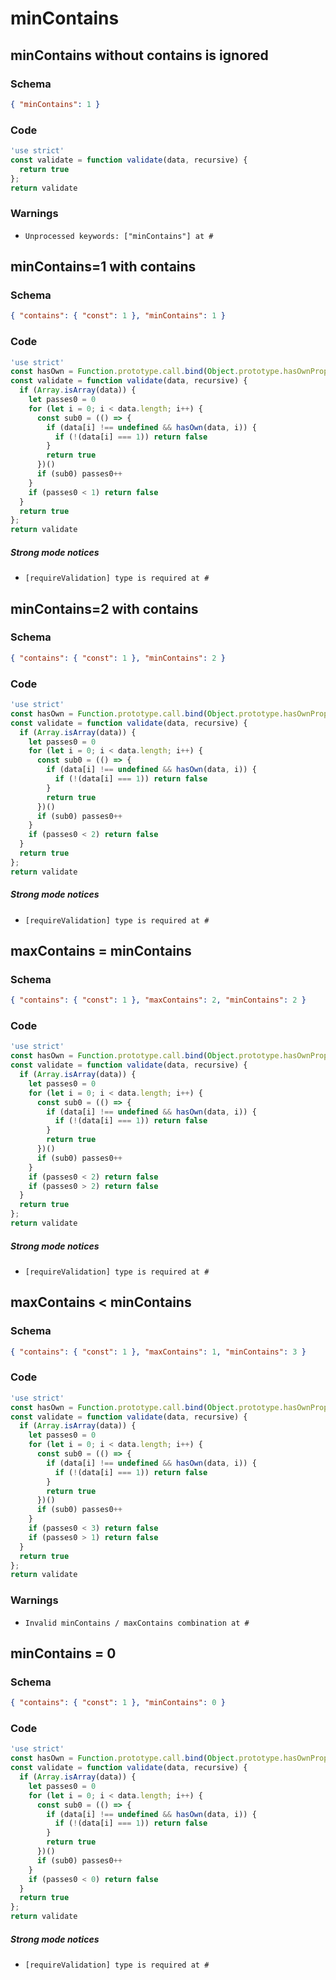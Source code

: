 # minContains

## minContains without contains is ignored

### Schema

```json
{ "minContains": 1 }
```

### Code

```js
'use strict'
const validate = function validate(data, recursive) {
  return true
};
return validate
```

### Warnings

 * `Unprocessed keywords: ["minContains"] at #`


## minContains=1 with contains

### Schema

```json
{ "contains": { "const": 1 }, "minContains": 1 }
```

### Code

```js
'use strict'
const hasOwn = Function.prototype.call.bind(Object.prototype.hasOwnProperty);
const validate = function validate(data, recursive) {
  if (Array.isArray(data)) {
    let passes0 = 0
    for (let i = 0; i < data.length; i++) {
      const sub0 = (() => {
        if (data[i] !== undefined && hasOwn(data, i)) {
          if (!(data[i] === 1)) return false
        }
        return true
      })()
      if (sub0) passes0++
    }
    if (passes0 < 1) return false
  }
  return true
};
return validate
```

##### Strong mode notices

 * `[requireValidation] type is required at #`


## minContains=2 with contains

### Schema

```json
{ "contains": { "const": 1 }, "minContains": 2 }
```

### Code

```js
'use strict'
const hasOwn = Function.prototype.call.bind(Object.prototype.hasOwnProperty);
const validate = function validate(data, recursive) {
  if (Array.isArray(data)) {
    let passes0 = 0
    for (let i = 0; i < data.length; i++) {
      const sub0 = (() => {
        if (data[i] !== undefined && hasOwn(data, i)) {
          if (!(data[i] === 1)) return false
        }
        return true
      })()
      if (sub0) passes0++
    }
    if (passes0 < 2) return false
  }
  return true
};
return validate
```

##### Strong mode notices

 * `[requireValidation] type is required at #`


## maxContains = minContains

### Schema

```json
{ "contains": { "const": 1 }, "maxContains": 2, "minContains": 2 }
```

### Code

```js
'use strict'
const hasOwn = Function.prototype.call.bind(Object.prototype.hasOwnProperty);
const validate = function validate(data, recursive) {
  if (Array.isArray(data)) {
    let passes0 = 0
    for (let i = 0; i < data.length; i++) {
      const sub0 = (() => {
        if (data[i] !== undefined && hasOwn(data, i)) {
          if (!(data[i] === 1)) return false
        }
        return true
      })()
      if (sub0) passes0++
    }
    if (passes0 < 2) return false
    if (passes0 > 2) return false
  }
  return true
};
return validate
```

##### Strong mode notices

 * `[requireValidation] type is required at #`


## maxContains < minContains

### Schema

```json
{ "contains": { "const": 1 }, "maxContains": 1, "minContains": 3 }
```

### Code

```js
'use strict'
const hasOwn = Function.prototype.call.bind(Object.prototype.hasOwnProperty);
const validate = function validate(data, recursive) {
  if (Array.isArray(data)) {
    let passes0 = 0
    for (let i = 0; i < data.length; i++) {
      const sub0 = (() => {
        if (data[i] !== undefined && hasOwn(data, i)) {
          if (!(data[i] === 1)) return false
        }
        return true
      })()
      if (sub0) passes0++
    }
    if (passes0 < 3) return false
    if (passes0 > 1) return false
  }
  return true
};
return validate
```

### Warnings

 * `Invalid minContains / maxContains combination at #`


## minContains = 0

### Schema

```json
{ "contains": { "const": 1 }, "minContains": 0 }
```

### Code

```js
'use strict'
const hasOwn = Function.prototype.call.bind(Object.prototype.hasOwnProperty);
const validate = function validate(data, recursive) {
  if (Array.isArray(data)) {
    let passes0 = 0
    for (let i = 0; i < data.length; i++) {
      const sub0 = (() => {
        if (data[i] !== undefined && hasOwn(data, i)) {
          if (!(data[i] === 1)) return false
        }
        return true
      })()
      if (sub0) passes0++
    }
    if (passes0 < 0) return false
  }
  return true
};
return validate
```

##### Strong mode notices

 * `[requireValidation] type is required at #`


